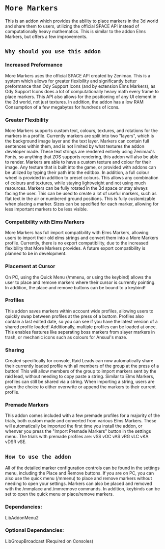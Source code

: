 # `More Markers`

This is an addon which provides the ability to place markers in the 3d world and share them to users, utilizing the official SPACE API instead of computationally heavy mathematics. This is similar to the addon Elms Markers, but offers a few improvements.

## `Why should you use this addon`

### Increased Preformance
More Markers uses the official SPACE API created by Zenimax. This is a system which allows for greater flexibility and significantly better preformance than Ody Support Icons (and by extension Elms Markers), as Ody Support Icons does a lot of computationally heavy math every frame to place markers. This API also allows for the positioning of any UI element in the 3d world, not just textures.
In addition, the addon has a low RAM Consumption of a few megabytes for hundreds of icons.

### Greater Flexibility
More Markers supports custom text, colours, textures, and rotations for the markers in a profile. Currently markers are split into two "layers", which is the background image layer and the text layer.
Markers can contain full sentences within them, and is not limited by what textures the addon developer made. These text strings are rendered entirely using Zenimax's Fonts, so anything that ZOS supports rendering, this addon will also be able to render.
Markers are able to have a custom texture and colour for their image. Any texture that is built into the game, or provided with addons can be utilized by typing their path into the editbox. In addition, a full colour wheel is provided in addition to preset colours. This allows any combination of colours and textures, while staying lightweight and not using much resources.
Markers can be fully rotated in the 3d space or stay always facing the user. This can be used to create a lot of useful markers, such as flat text in the air or numbered ground positions. This is fully customizable when placing a marker.
Sizes can be specified for each marker, allowing for less important markers to be less visible.

### Compatibility with Elms Markers
More Markers has full import compatibility with Elms Markers, allowing users to import their old elms strings and convert them into a More Markers profile.
Currently, there is no export compatibility, due to the increased flexibility that More Markers provides. A future export compatibility is planned to be in development.

### Placement at Cursor
On PC, using the Quick Menu (/mmenu, or using the keybind) allows the user to place and remove markers where their cursor is currently pointing.
In addition, the place and remove buttons can be bound to a keybind!

### Profiles
This addon saves markers within account wide profiles, allowing users to quickly swap between profiles at the press of a buttom. Profiles also contain a last edited date, so you can see if you have the latest version of a shared profile loaded!
Additionally, multiple profiles can be loaded at once. This enables features like seperating boss markers from slayer markers in trash, or mechanic icons such as colours for Ansuul's maze.

### Sharing
Created specifically for console, Raid Leads can now automatically share their currently loaded profile with all members of the group at the press of a button! This will allow members of the group to import markers sent by the raid lead, without needing to copy paste a string.
Similar to Elms Markers, profiles can still be shared via a string. When importing a string, users are given the choice to either overwrite or append the markers to their current profile.

### Premade Markers
This addon comes included with a few premade profiles for a majority of the trials, both custom made and converted from various Elms Markers. These will automatically be imported the first time you install the addon, or whenver you press the "Import Premade Markers" button in the settings menu. The trials with premade profiles are: vSS vOC vAS vRG vLC vKA vDSR vSE.

## `How to use the addon`
All of the detailed marker configuration controls can be found in the settings menu, including the Place and Remove buttons.
If you are on PC, you can also use the quick menu (/mmenu) to place and remove markers without needing to open your settings. Markers can also be placed and removed with the /mmplace and /mmremove commands. In addition, keybinds can be set to open the quick menu or place/remove markers.

### Dependancies:
LibAddonMenu2

### Optional Dependancies:
LibGroupBroadcast (Required on Consoles)